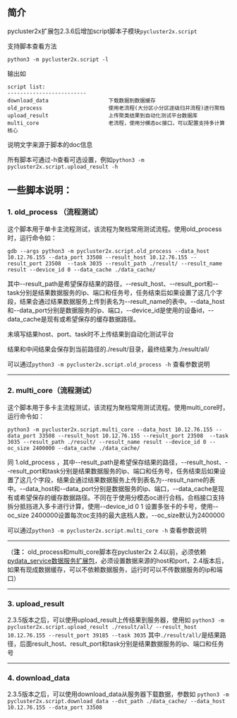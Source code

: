 
## 简介
pycluster2x扩展包2.3.6后增加script脚本子模块```pycluster2x.script```

支持脚本查看方法
```
python3 -m pycluster2x.script -l
```
输出如
```
script list:
-------------------------
download_data                   下载数据到数据缓存
old_process                     使用老流程(大分区小分区逐级归并流程)进行聚档
upload_result                   上传聚类结果到自动化测试平台数据库
multi_core                      老流程，使用分模态oc接口，可以配置支持多计算核心
```

说明文字来源于脚本的doc信息

所有脚本可通过-h查看可选设置，例如```python3 -m pycluster2x.script.upload_result -h```




## 一些脚本说明：

### 1. old_process （流程测试）
这个脚本用于单卡主流程测试，该流程为聚档常用测试流程。使用old_process时，运行命令如：

```gdb --args python3 -m pycluster2x.script.old_process --data_host 10.12.76.155 --data_port 33508 --result_host 10.12.76.155 --result_port 23508  --task 3035 --result_path ./result/ --result_name result --device_id 0 --data_cache ./data_cache/```

其中--result_path是希望保存结果的路径，--result_host、--result_port和--task分别是结果数据服务的ip、端口和任务号，任务结束后如果设置了这几个字段，结果会通过结果数据服务上传到表名为--result_name的表中。--data_host和--data_port分别是数据服务的ip、端口，--device_id是使用的设备id，--data_cache是现有或希望保存的缓存数据路径。

未填写结果host、port、task时不上传结果到自动化测试平台

结果和中间结果会保存到当前路径的./result/目录，最终结果为./result/all/

可以通过```python3 -m pycluster2x.script.old_process -h``` 查看参数说明

------------------

### 2. multi_core（流程测试）
这个脚本用于多卡主流程测试，该流程为聚档常用测试流程。使用multi_core时，运行命令如：

```python3 -m pycluster2x.script.multi_core --data_host 10.12.76.155 --data_port 33508 --result_host 10.12.76.155 --result_port 23508  --task 3035 --result_path ./result/ --result_name result --device_id 0 --oc_size 2400000 --data_cache ./data_cache/```

同 1.old_process ，其中--result_path是希望保存结果的路径，--result_host、--result_port和task分别是结果数据服务的ip、端口和任务号，任务结束后如果设置了这几个字段，结果会通过结果数据服务上传到表名为--result_name的表中。--data_host和--data_port分别是数据服务的ip、端口，--data_cache是现有或希望保存的缓存数据路径。不同在于使用分模态oc进行合档，合档接口支持拆分抵挡进入多卡进行计算，使用--device_id 0 1 设置多张卡的卡号，使用--oc_size 2400000设置每次oc支持的最大底档人数，--oc_size默认为2400000

可以通过```python3 -m pycluster2x.script.multi_core -h``` 查看参数说明

----------------

（**注：** old_process和multi_core脚本在pycluster2x 2.4以前，必须依赖[pydata_service数据服务扩展包](https://yfgitlab.dahuatech.com/clustering/alg_personcluster/-/wikis/pydata_service%E6%89%A9%E5%B1%95%E5%8C%85/%E6%95%B0%E6%8D%AE%E6%9C%8D%E5%8A%A1pydata_service%E4%BD%BF%E7%94%A8)，必须设置数据来源的host和port，2.4版本后，如果有现成数据缓存，可以不依赖数据服务，运行时可以不传数据服务的ip和端口）

----------------

### 3. upload_result
2.3.5版本之后，可以使用upload_result上传结果到服务器，使用如
```python3 -m pycluster2x.script.upload_result ./result/all/ --result_host 10.12.76.155 --result_port 39185 --task 3035```
其中```./result/all/```是结果路径，后面result_host、result_port和task分别是结果数据服务的ip、端口和任务号

---------------------------------

### 4. download_data
2.3.5版本之后，可以使用download_data从服务器下载数据，参数如
```python3 -m pycluster2x.script.download_data --dst_path ./data_cache/ --data_host 10.12.76.155 --data_port 33508```

